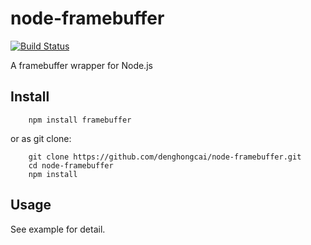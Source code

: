 # node-framebuffer
[![Build Status](https://travis-ci.org/denghongcai/node-framebuffer.svg?branch=master)](https://travis-ci.org/denghongcai/node-framebuffer)

A framebuffer wrapper for Node.js

Install
-------
```
    npm install framebuffer
```

or as git clone:
```
    git clone https://github.com/denghongcai/node-framebuffer.git
    cd node-framebuffer
    npm install
```

Usage
-----
See example for detail.



